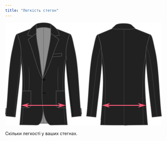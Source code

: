 ```yaml
---
title: "Легкість стегон"
---
```


![Легкість стегон](hipsease.svg)

Скільки легкості у ваших стегнах.




